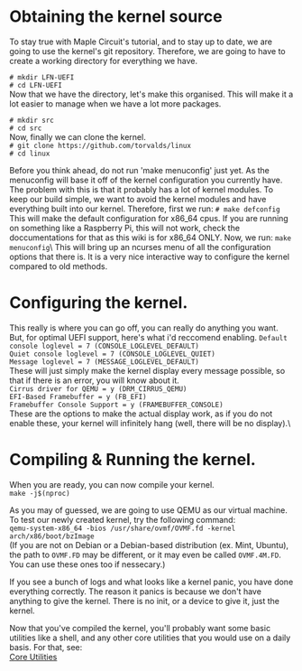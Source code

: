 # Obtaining the kernel source
To stay true with Maple Circuit's tutorial, and to stay up to date, we are going to use the kernel's git repository.
Therefore, we are going to have to create a working directory for everything we have.

``# mkdir LFN-UEFI``\
``# cd LFN-UEFI``\
Now that we have the directory, let's make this organised. This will make it a lot easier to manage when we have a lot more packages.

``# mkdir src``\
``# cd src``\
Now, finally we can clone the kernel.\
``# git clone https://github.com/torvalds/linux``\
``# cd linux``

Before you think ahead, do not run 'make menuconfig' just yet. As the menuconfig will base it off of the kernel configuration you currently have. The problem with this is that it probably has a lot of kernel modules. To keep our build simple, we want to avoid the kernel modules and have everything built into our kernel. Therefore, first we run:
``# make defconfig``\
This will make the default configuration for x86_64 cpus. If you are running on something like a Raspberry Pi, this will not work, check the doccumentations for that as this wiki is for x86_64 ONLY.
Now, we run:
``make menuconfig``\ 
This will bring up an ncurses menu of all the configuration options that there is. It is a very nice interactive way to configure the kernel compared to old methods.
# Configuring the kernel.
This really is where you can go off, you can really do anything you want. But, for optimal UEFI support, here's what i'd reccomend enabling.
``Default console loglevel = 7 (CONSOLE_LOGLEVEL_DEFAULT)``\
``Quiet console loglevel = 7 (CONSOLE_LOGLEVEL_QUIET)``\
``Message loglevel = 7 (MESSAGE_LOGLEVEL_DEFAULT)``\
These will just simply make the kernel display every message possible, so that if there is an error, you will know about it.\
``Cirrus driver for QEMU = y (DRM_CIRRUS_QEMU)``\
``EFI-Based Framebuffer = y (FB_EFI)``\
``Framebuffer Console Support = y (FRAMEBUFFER_CONSOLE)``\
These are the options to make the actual display work, as if you do not enable these, your kernel will infinitely hang (well, there will be no display).\
# Compiling & Running the kernel.
When you are ready, you can now compile your kernel.\
`make -j$(nproc)`

As you may of guessed, we are going to use QEMU as our virtual machine. To test our newly created kernel, try the following command:\
``qemu-system-x86_64 -bios /usr/share/ovmf/OVMF.fd -kernel arch/x86/boot/bzImage``\
(If you are not on Debian or a Debian-based distribution (ex. Mint, Ubuntu), the path to ``OVMF.FD`` may be different, or it may even be called ``OVMF.4M.FD``. You can use these ones too if nessecary.)


If you see a bunch of logs and what looks like a kernel panic, you have done everything correctly. The reason it panics is because we don't have anything to give the kernel. There is no init, or a device to give it, just the kernel.


Now that you've compiled the kernel, you'll probably want some basic utilities like a shell, and any other core utilities that you would use on a daily basis. For that, see:\
[Core Utilities](../coreutils/COREUTILS.md)
